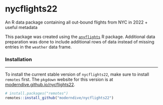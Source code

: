 # nycflights22
An R data package containing all out-bound flights from NYC in 2022 + useful metadata

This package was created using the [`anyflights`](https://github.com/simonpcouch/anyflights) R package. Additional data preparation was done to include additional rows of data instead of missing entries in the `weather` data frame.

### Installation

------------------------------------------------------------------------

To install the current stable version of `nycflights22`, make sure to
install `remotes` first. The `pkgdown` website for this version is at
[moderndive.github.io/nycflights22](https://moderndive.github.io/nycflights22).

```r
# install.packages("remotes")
remotes::install_github("moderndive/nycflights22")
```
